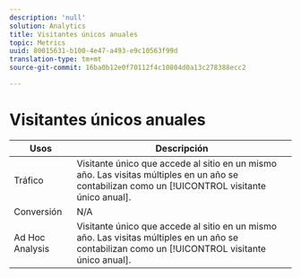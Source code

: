 ```yaml
---
description: 'null'
solution: Analytics
title: Visitantes únicos anuales
topic: Metrics
uuid: 80015631-b100-4e47-a493-e9c10563f99d
translation-type: tm+mt
source-git-commit: 16ba0b12e0f70112f4c10804d0a13c278388ecc2

---
```



# Visitantes únicos anuales

| Usos | Descripción |
|---|---|
| Tráfico | Visitante único que accede al sitio en un mismo año. Las visitas múltiples en un año se contabilizan como un [!UICONTROL visitante único anual]. |
| Conversión | N/A |
| Ad Hoc Analysis  | Visitante único que accede al sitio en un mismo año. Las visitas múltiples en un año se contabilizan como un [!UICONTROL visitante único anual]. |

